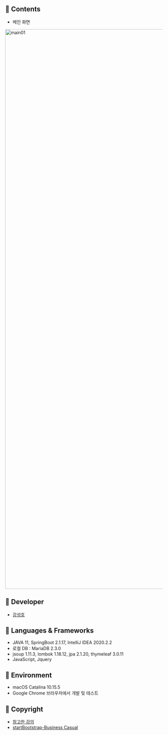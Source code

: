 ## :wolf: Contents
- 메인 화면
<img width="1792" alt="main01" src="https://user-images.githubusercontent.com/48710171/97449646-3d956100-1975-11eb-82ba-42528ff7fba9.png">

## :dromedary_camel: Developer
- [강성호](https://github.com/KANGSUNGHO)

## :baby_chick: Languages & Frameworks 
- JAVA 11, SpringBoot 2.1.17, IntelliJ IDEA 2020.2.2
- 로컬 DB : MariaDB 2.3.0
- jsoup 1.11.3, lombok 1.18.12, jpa 2.1.20, thymeleaf 3.0.11
- JavaScript, Jquery

## :penguin: Environment
- macOS Catalina 10.15.5
- Google Chrome 브라우저에서 개발 및 테스트

## :ox: Copyright
- [참고한 강의](https://www.inflearn.com/course/%EC%8A%A4%ED%94%84%EB%A7%81%EB%B6%80%ED%8A%B8-JPA-%ED%99%9C%EC%9A%A9-1/dashboard)
- [startBootstrap-Business Casual](https://startbootstrap.com/themes/business-casual/)
